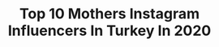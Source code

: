 ---
title: Top 10 Mothers Instagram Influencers In Turkey In 2020
description: >-
  Find top mothers Instagram influencers in Turkey in 2020. Most popular hashtags: #23nisan #giveaway #quarantinelife #annelerg.
platform: Instagram
profiles:
  - username: "niyans"
    fullname: >-
      Nihan Guzel
    location: "Turkey"
    followers: 70009
    engagement: 791
    commentsToLikes: 0.432173
    id: ck5chrvdvrcfm0i11hndm4did
    verified: false
    hashtags: "#throwback, #braunbeauty, #homeworkout, #oithebloging"
  - username: "noyemipia"
    fullname: >-
      Noyemi Pia & Alexandra
    location: "Turkey"
    followers: 31883
    engagement: 1028
    commentsToLikes: 0.046751
    id: ck5c4pcqb1ta40i11d7v9fyfc
    verified: false
    hashtags: "#fashionable, #charabiaparis, #voguenin, #itsinmyjeans"
  - username: "annetavsan"
    fullname: >-
      Elif
    location: "Turkey"
    followers: 32820
    engagement: 455
    commentsToLikes: 0.417140
    id: ck6ue7b54p8iq0j71svu874hu
    verified: false
    hashtags: "#annecocuk, #iyibayramlar, #annelergu, #kitapcekilisi"
  - username: "ezgisadeghi"
    fullname: >-
      Ezgi Turna Sadeghi
    location: "Turkey"
    followers: 12579
    engagement: 817
    commentsToLikes: 0.289011
    id: ck0u7i9nj4t2g0i19vh4d33vt
    verified: false
    hashtags: "#workingfromhome, #browgame, #boldbrows, #eyebrigth"
  - username: "asliiarigun"
    fullname: >-
      Su Ve Aslı 🎀 / Bloggermom
    location: "Turkey"
    followers: 58427
    engagement: 244
    commentsToLikes: 0.090149
    id: ck9wopx0b63xi0j78jc6rr2gs
    verified: false
    hashtags: "#cocuk, #turkey, #tiktokturkiye, #bebek"
  - username: "dorakayode"
    fullname: >-
      Mrs Dora Olanrewaju kayode
    location: "Turkey"
    followers: 79835
    engagement: 222
    commentsToLikes: 0.085011
    id: ck5hdfvnln83f0i11elihnw92
    verified: false
    hashtags: ""
  - username: "elif.usca"
    fullname: >-
      Elif USCA
    location: "Turkey"
    followers: 44837
    engagement: 177
    commentsToLikes: 0.053593
    id: ck14j0vy3i2hd0i19pcmzf926
    verified: false
    hashtags: "#dans, #istanbulturkey, #aile, #saltbae"
  - username: "byburcinkaya"
    fullname: >-
      Burçin Kaya | influencer
    location: "Turkey"
    followers: 295206
    engagement: 129
    commentsToLikes: 0.212576
    id: ck5c2nm4qxlye0i11eafvrorq
    verified: false
    hashtags: "#tepesavunma, #lolsurprise, #anneso, #cats"
  - username: "salihtopcuoglu"
    fullname: >-
      Salih Topçuoğlu
    location: "Turkey"
    followers: 33146
    engagement: 1679
    commentsToLikes: 0.009465
    id: ck5pyqhnixas70i11jh0cczqs
    verified: false
    hashtags: "#moveoutsidetheexpected, #edisgorgulu, #catsofistanbul, #riskmagazine"
  - username: "kahraman_omur"
    fullname: >-
      Ömür Kahraman
    location: "Turkey"
    followers: 2867
    engagement: 986
    commentsToLikes: 0.162231
    id: ck5zxogqz8dh70i142p1wqm8i
    verified: false
    hashtags: "#boeing777, #tbmm, #italya, #bo"
---